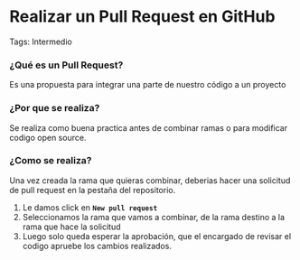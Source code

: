 # Realizar un Pull Request en GitHub

Tags: Intermedio

### ¿Qué es un Pull Request?

Es una propuesta para integrar una parte de nuestro código a un proyecto

### ¿Por que se realiza?

Se realiza como buena practica antes de combinar ramas o para modificar codigo open source.

### ¿Como se realiza?

Una vez creada la rama que quieras combinar, deberias hacer una solicitud de pull request en la pestaña del repositorio. 

1. Le damos click en **`New pull request`**
2. Seleccionamos la rama que vamos a combinar, de la rama destino a la rama que hace la solicitud 
3. Luego solo queda esperar la aprobación, que el encargado de revisar el codigo apruebe los cambios realizados.